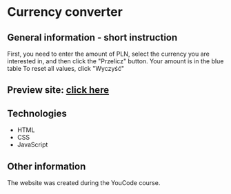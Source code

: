 # Currency converter

## General information - short instruction

First, you need to enter the amount of PLN, select the currency you are interested in, and then click the "Przelicz" button. Your amount is in the blue table
To reset all values, click "Wyczyść"

## Preview site: [click here](https://ewelina-en.github.io/currency-converter/)

## Technologies

- HTML
- CSS
- JavaScript

## Other information

The website was created during the YouCode course.
